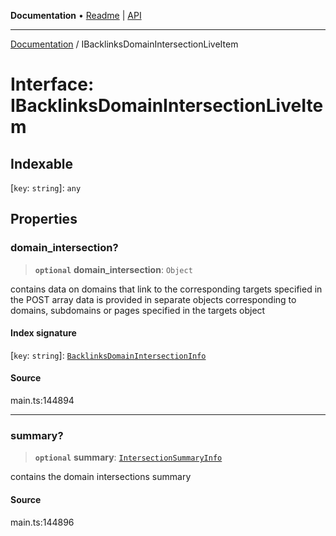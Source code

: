 **Documentation** • [Readme](../README.md) \| [API](../globals.md)

***

[Documentation](../README.md) / IBacklinksDomainIntersectionLiveItem

# Interface: IBacklinksDomainIntersectionLiveItem

## Indexable

 \[`key`: `string`\]: `any`

## Properties

### domain\_intersection?

> **`optional`** **domain\_intersection**: `Object`

contains data on domains that link to the corresponding targets specified in the POST array
data is provided in separate objects corresponding to domains, subdomains or pages specified in the targets object

#### Index signature

 \[`key`: `string`\]: [`BacklinksDomainIntersectionInfo`](../classes/BacklinksDomainIntersectionInfo.md)

#### Source

main.ts:144894

***

### summary?

> **`optional`** **summary**: [`IntersectionSummaryInfo`](../classes/IntersectionSummaryInfo.md)

contains the domain intersections summary

#### Source

main.ts:144896
